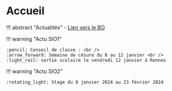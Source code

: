 # Accueil

!!! abstract "Actualités"
    - [Lien vers le BO](https://www.reseaucerta.org/sites/default/files/sio/BTS_ServicesInformatiquesOrganisations2019.pdf)

!!! warning "Actu SIO1"

    :pencil: Conseil de classe : <br />
    :arrow_forward: Semaine de césure du 8 au 12 janvier <br />
    :light_rail: sortie scolaire le vendredi 12 janvier à Rennes

!!! warning "Actu SIO2"

    :rotating_light: Stage du 8 janvier 2024 au 23 février 2024